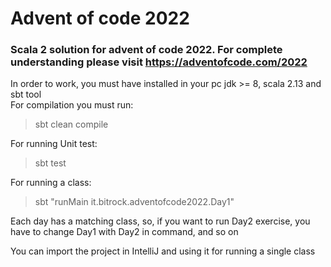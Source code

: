 # Advent of code 2022  
### Scala 2 solution for advent of code 2022. For complete understanding please visit https://adventofcode.com/2022

In order to work, you must have installed in your pc jdk >= 8, scala 2.13 and sbt tool  
For compilation you must run:
> sbt clean compile

For running Unit test:  
> sbt test

For running a class:
> sbt "runMain it.bitrock.adventofcode2022.Day1"  

Each day has a matching class, so, if you want to run Day2 exercise, you have to change Day1 with Day2 
in command, and so on

You can import the project in IntelliJ and using it for running a single class
